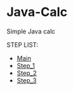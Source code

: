 # Java-Calc
Simple Java calc

STEP LIST:
* [Main](https://github.com/GandzioreQ/Java-Calc)
* [Step_1](https://github.com/GandzioreQ/Java-Calc/tree/Step_01)
* [Step_2](https://github.com/GandzioreQ/Java-Calc/tree/Step_02)
* [Step_3](https://github.com/GandzioreQ/Java-Calc/tree/Step_03)

